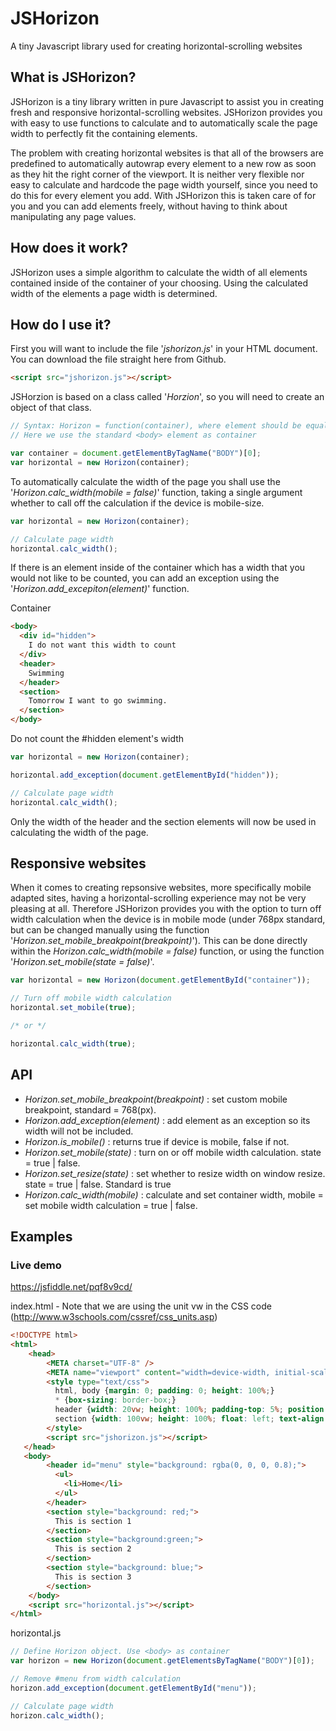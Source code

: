# JSHorizon
A tiny Javascript library used for creating horizontal-scrolling websites

## What is JSHorizon?
JSHorizon is a tiny library written in pure Javascript to assist you in creating fresh and responsive horizontal-scrolling websites. JSHorizon provides you with easy to use functions to calculate and to automatically scale the page width to perfectly fit the containing elements.

The problem with creating horizontal websites is that all of the browsers are predefined to automatically autowrap every element to a new row as soon as they hit the right corner of the viewport. It is neither very flexible nor easy to calculate and hardcode the page width yourself, since you need to do this for every element you add. With JSHorizon this is taken care of for you and you can add elements freely, without having to think about manipulating any page values.

## How does it work?
JSHorizon uses a simple algorithm to calculate the width of all elements contained inside of the container of your choosing. Using the calculated width of the elements a page width is determined.

## How do I use it?

First you will want to include the file '*jshorizon.js*' in your HTML document. You can download the file straight here from Github.

```html
<script src="jshorizon.js"></script>
```

JSHorzion is based on a class called '*Horzion*', so you will need to create an object of that class.

```javascript
// Syntax: Horizon = function(container), where element should be equal to a container of your choosing
// Here we use the standard <body> element as container

var container = document.getElementByTagName("BODY")[0];
var horizontal = new Horizon(container);
```

To automatically calculate the width of the page you shall use the '*Horizon.calc_width(mobile = false)*' function, taking a single argument whether to call off the calculation if the device is mobile-size.

```javascript
var horizontal = new Horizon(container);

// Calculate page width
horizontal.calc_width();
```

If there is an element inside of the container which has a width that you would not like to be counted, you can add an exception using the '*Horizon.add_excepiton(element)*' function.

Container

```html
<body>
  <div id="hidden">
    I do not want this width to count
  </div>
  <header>
    Swimming
  </header>
  <section>
    Tomorrow I want to go swimming.
  </section>
</body>
```

Do not count the #hidden element's width

```javascript
var horizontal = new Horizon(container);

horizontal.add_exception(document.getElementById("hidden"));

// Calculate page width
horizontal.calc_width();
```

Only the width of the header and the section elements will now be used in calculating the width of the page.

## Responsive websites

When it comes to creating repsonsive websites, more specifically mobile adapted sites, having a horizontal-scrolling experience may not be very pleasing at all. Therefore JSHorizon provides you with the option to turn off width calculation when the device is in mobile mode (under 768px standard, but can be changed manually using the function '*Horizon.set_mobile_breakpoint(breakpoint)*'). This can be done directly within the *Horizon.calc_width(mobile = false)* function, or using the function '*Horizon.set_mobile(state = false)*'.

```javascript
var horizontal = new Horizon(document.getElementById("container"));

// Turn off mobile width calculation
horizontal.set_mobile(true);

/* or */

horizontal.calc_width(true);
```

## API

- *Horizon.set_mobile_breakpoint(breakpoint)* : set custom mobile breakpoint, standard = 768(px).
- *Horizon.add_exception(element)* : add element as an exception so its width will not be included.
- *Horizon.is_mobile()* : returns true if device is mobile, false if not.
- *Horizon.set_mobile(state)* : turn on or off mobile width calculation. state = true | false.
- *Horizon.set_resize(state)* : set whether to resize width on window resize. state = true | false. Standard is true
- *Horizon.calc_width(mobile)* : calculate and set container width, mobile = set mobile width calculation = true | false.

## Examples

### Live demo

https://jsfiddle.net/pqf8v9cd/

index.html - Note that we are using the unit vw in the CSS code (http://www.w3schools.com/cssref/css_units.asp)

```html
<!DOCTYPE html>
<html>
    <head>
        <META charset="UTF-8" />
        <META name="viewport" content="width=device-width, initial-scale=1.0" />
        <style type="text/css">
          html, body {margin: 0; padding: 0; height: 100%;}
          * {box-sizing: border-box;}
          header {width: 20vw; height: 100%; padding-top: 5%; position: absolute; top: 0; color: #FFF;}
          section {width: 100vw; height: 100%; float: left; text-align: center;}
        </style>
        <script src="jshorizon.js"></script>
   </head>
   <body>
        <header id="menu" style="background: rgba(0, 0, 0, 0.8);">
          <ul>
            <li>Home</li>
          </ul>
        </header>
        <section style="background: red;">
          This is section 1
        </section>
        <section style="background:green;">
          This is section 2
        </section>
        <section style="background: blue;">
          This is section 3
        </section>
    </body>
    <script src="horizontal.js"></script>
</html>
```

horizontal.js
```javascript
// Define Horizon object. Use <body> as container
var horizon = new Horizon(document.getElementsByTagName("BODY")[0]);

// Remove #menu from width calculation
horizon.add_exception(document.getElementById("menu"));

// Calculate page width
horizon.calc_width();
```


